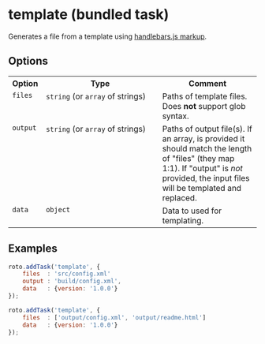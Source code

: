 # template (bundled task)

Generates a file from a template using [handlebars.js markup](http://handlebarsjs.com/).

## Options

<table>
	<tr>
		<th>Option</th>
		<th width="220px">Type</th>
		<th>Comment</th>
	</tr>
	<tr>
		<td valign="top"><code>files</code></td>
		<td valign="top"><code>string</code> (or <code>array</code> of strings)</td>
		<td valign="top">Paths of template files. Does <strong>not</strong> support glob syntax.</td>
	</tr>
	<tr>
		<td valign="top"><code>output</code></td>
		<td valign="top"><code>string</code> (or <code>array</code> of strings)</td>
		<td valign="top">Paths of output file(s). If an array, is provided it should match the length of "files" (they map 1:1). If "output" is <em>not</em> provided, the input files will be templated and replaced.</td>
	</tr>
	<tr>
		<td valign="top"><code>data</code></td>
		<td valign="top"><code>object</code></td>
		<td valign="top">Data to used for templating.</td>
	</tr>
</table>

## Examples

```javascript
roto.addTask('template', {
	files  : 'src/config.xml'
	output : 'build/config.xml',
	data   : {version: '1.0.0'}
});
```

```javascript
roto.addTask('template', {
	files  : ['output/config.xml', 'output/readme.html']
	data   : {version: '1.0.0'}
});
```